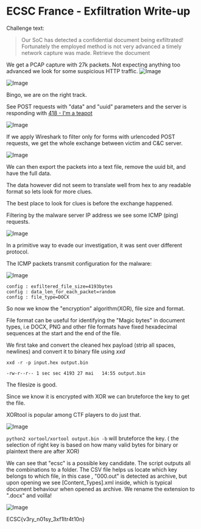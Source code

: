 # ECSC France - Exfiltration Write-up
Challenge text:

>Our SoC has detected a confidential document being exfiltrated! Fortunately the employed method is not very advanced a timely network capture was made.
>Retrieve the document

We get a PCAP capture with 27k packets.
Not expecting anything too advanced we look for some suspicious HTTP traffic.
![Image](https://eqqn.github.io/images/packets.JPG)

![Image](https://eqqn.github.io/images/mal_proof.JPG)

Bingo, we are on the right track.

See POST requests with "data" and "uuid" parameters and the server is responding with [418 - I'm a teapot](https://developer.mozilla.org/en-US/docs/Web/HTTP/Status/418)

![Image](https://eqqn.github.io/images/exfil_payload.JPG)

If we apply Wireshark to filter only for forms with urlencoded POST requests, we get the whole exchange between victim and C&C server.

![Image](https://eqqn.github.io/images/exfil_filter.jpg)

We can then export the packets into a text file, remove the uuid bit, and have the full data.

The data however did not seem to translate well from hex to any readable format so lets look for more clues.

The best place to look for clues is before the exchange happened.

Filtering by the malware server IP address we see some ICMP (ping) requests. 

![Image](https://eqqn.github.io/images/exfil_icmp.JPG)

In a primitive way to evade our investigation, it was sent over different protocol. 

The ICMP packets transmit configuration for the malware: 

![Image](https://eqqn.github.io/images/exfil_config.JPG)
```
config : exfiltered_file_size=4193bytes
config : data_len_for_each_packet=random
config : file_type=DOCX
```

So now we know the "encryption" algorithm(XOR), file size and format.

File format can be useful for identifying the "Magic bytes" in document types, i.e DOCX, PNG and other file formats have fixed hexadecimal sequences at the start and the end of the file.

We first take and convert the cleaned hex payload (strip all spaces, newlines) and convert it to binary file using *xxd* 

`xxd -r -p input.hex output.bin`

```[sec@sec-pc ecsc]$ ls -l output.bin
-rw-r--r-- 1 sec sec 4193 27 mai   14:55 output.bin
```
The filesize is good.

Since we know it is encrypted with XOR we can bruteforce the key to get the file.

XORtool is popular among CTF players to do just that.

![Image](https://eqqn.github.io/images/xortool.JPG)

`python2 xortool/xortool output.bin -b` will bruteforce the key. ( the selection of right key is based on how many valid bytes for binary or plaintext there are after XOR)

We can see that "ecsc" is a possible key candidate. The script outputs all the combinations to a folder. The CSV file helps us locate which key belongs to which file, in this case , "000.out" is detected as archive, but upon opening we see [Content_Types].xml inside, which is typical document behaviour when opened as archive. We rename the extension to ".docx" and voilla!

![Image](https://eqqn.github.io/images/exfil_solution.JPG)

ECSC{v3ry_n01sy_3xf1ltr4t10n}





